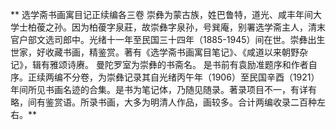 **    选学斋书画寓目记正续编各三卷 崇彝为蒙古族，姓巴鲁特，道光、咸丰年间大学士柏葰之孙。因为柏葰字泉莊，故崇彝字泉孙，号巽庵，别署选学斋主人，清末官户部文选司郎中。光绪十一年至民国三十四年（1885-1945）间在世。崇彝出生世家，好收藏书画，精鉴赏。著有《选学斋书画寓目笔记》、《咸道以来朝野杂记》，辑有雅颂诗赓。 曼陀罗室为崇彝的书斋名。 是书前有袁励准题序和作者自序。正续两编不分卷，为崇彝记录其自光绪丙午年（1906）至民国辛酉（1921）年间所见书画名迹的合集。是书为笔记体，乃随见随录。著录项目不一，有详有略，间有鉴赏语。所录书画，大多为明清人作品，画较多。合计两编收录二百种左右。**
